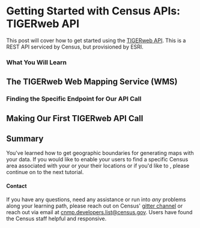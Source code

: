 # Getting Started with Census APIs: TIGERweb API

This post will cover how to get started using the [TIGERweb API](https://tigerweb.geo.census.gov/tigerwebmain/TIGERweb_main.html). This is a REST API serviced by Census, but provisioned by ESRI.

### What You Will Learn


## The TIGERweb Web Mapping Service (WMS)


### Finding the Specific Endpoint for Our API Call




## Making Our First TIGERweb API Call


## Summary

You've learned how to get geographic boundaries for generating maps with your data. If you would like to enable your users to find a specific Census area associated with your or your their locations or if you'd like to , please continue on to the next tutorial.


#### Contact
If you have any questions, need any assistance or run into *any* problems along your learning path, please reach out on Census' [gitter channel](https://gitter.im/uscensusbureau/home) or reach out via email at [cnmp.developers.list@census.gov](mailto:cnmp.developers.list@census.gov). Users have found the Census staff helpful and responsive.
<!--stackedit_data:
eyJoaXN0b3J5IjpbLTE2NTI5MzUwNzEsLTE1ODE4NTI3OTFdfQ
==
-->
